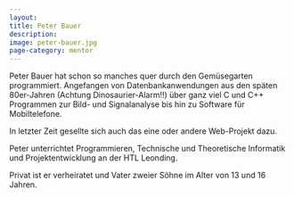 ```yaml
---
layout:
title: Peter Bauer
description: 
image: peter-bauer.jpg
page-category: mentor
---
```


Peter Bauer hat schon so manches quer durch den Gemüsegarten programmiert. Angefangen von Datenbankanwendungen aus den späten 80er-Jahren (Achtung Dinosaurier-Alarm!!) über ganz viel C und C++ Programmen zur Bild- und Signalanalyse bis hin zu Software für Mobiltelefone.

In letzter Zeit gesellte sich auch das eine oder andere Web-Projekt dazu.

Peter unterrichtet Programmieren, Technische und Theoretische Informatik und Projektentwicklung an der HTL Leonding.

Privat ist er verheiratet und Vater zweier Söhne im Alter von 13 und 16 Jahren.